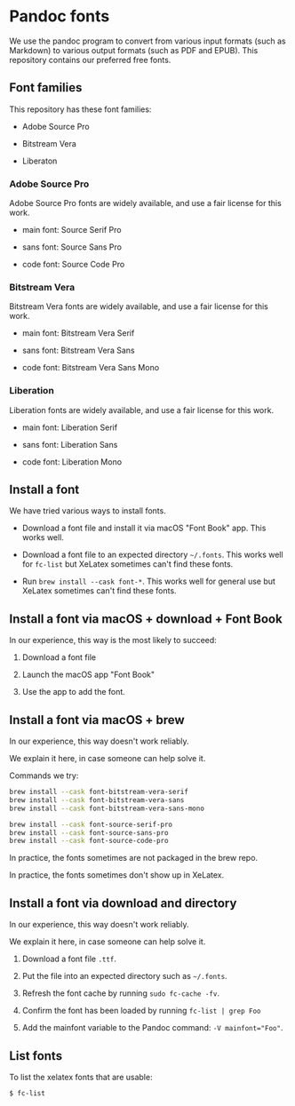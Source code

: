 # Pandoc fonts

We use the pandoc program to convert from various input formats (such as Markdown) to various output formats (such as PDF and EPUB). This repository contains our preferred free fonts.


## Font families

This repository has these font families:

* Adobe Source Pro

* Bitstream Vera
  
* Liberaton
  

### Adobe Source Pro

Adobe Source Pro fonts are widely available, and use a fair license for this work.

  * main font: Source Serif Pro

  * sans font: Source Sans Pro

  * code font: Source Code Pro


### Bitstream Vera 

Bitstream Vera fonts are widely available, and use a fair license for this work.

  * main font: Bitstream Vera Serif

  * sans font: Bitstream Vera Sans

  * code font: Bitstream Vera Sans Mono

### Liberation 

Liberation fonts are widely available, and use a fair license for this work.

  * main font: Liberation Serif

  * sans font: Liberation Sans

  * code font: Liberation Mono


## Install a font

We have tried various ways to install fonts.

  * Download a font file and install it via macOS "Font Book" app. This works well.

  * Download a font file to an expected directory `~/.fonts`. This works well for `fc-list` but XeLatex sometimes can't find these fonts.

  * Run `brew install --cask font-*`. This works well for general use but XeLatex sometimes can't find these fonts.


## Install a font via macOS + download + Font Book

In our experience, this way is the most likely to succeed:

  1. Download a font file

  2. Launch the macOS app "Font Book"

  3. Use the app to add the font.


## Install a font via macOS + brew 

In our experience, this way doesn't work reliably.

We explain it here, in case someone can help solve it.

Commands we try:

```sh
brew install --cask font-bitstream-vera-serif
brew install --cask font-bitstream-vera-sans
brew install --cask font-bitstream-vera-sans-mono

brew install --cask font-source-serif-pro
brew install --cask font-source-sans-pro
brew install --cask font-source-code-pro
```

In practice, the fonts sometimes are not packaged in the brew repo.

In practice, the fonts sometimes don't show up in XeLatex.


## Install a font via download and directory

In our experience, this way doesn't work reliably.

We explain it here, in case someone can help solve it.

  1. Download a font file `.ttf`.

  2. Put the file into an expected directory such as `~/.fonts`.

  3. Refresh the font cache by running `sudo fc-cache -fv`.

  4. Confirm the font has been loaded by running `fc-list | grep Foo`

  5. Add the mainfont variable to the Pandoc command: `-V mainfont="Foo"`.


## List fonts

To list the xelatex fonts that are usable:

```sh
$ fc-list
````
